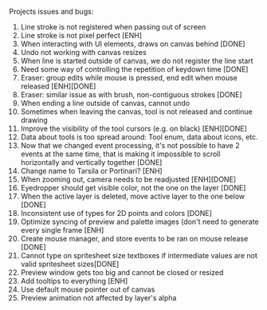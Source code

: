 Projects issues and bugs:

1. Line stroke is not registered when passing out of screen
2. Line stroke is not pixel perfect [ENH]
3. When interacting with UI elements, draws on canvas behind [DONE]
4. Undo not working with canvas resizes
5. When line is started outside of canvas, we do not register the line start
6. Need some way of controlling the repetition of keydown time [DONE]
7. Eraser: group edits while mouse is pressed, end edit when mouse released [ENH][DONE]
8. Eraser: similar issue as with brush, non-contiguous strokes [DONE]
9. When ending a line outside of canvas, cannot undo
10. Sometimes when leaving the canvas, tool is not released and continue drawing
11. Improve the visibility of the tool cursors (e.g. on black) [ENH][DONE]
12. Data about tools is too spread around: Tool enum, data about icons, etc.
13. Now that we changed event processing, it's not possible to have 2 events at the same time, that is making it impossible to scroll horizontally and vertically together [DONE]
14. Change name to Tarsila or Portinari? [ENH]
15. When zooming out, camera needs to be readjusted [ENH][DONE]
16. Eyedropper should get visible color, not the one on the layer [DONE]
17. When the active layer is deleted, move active layer to the one below [DONE]
18. Inconsistent use of types for 2D points and colors [DONE]
19. Optimize syncing of preview and palette images (don't need to generate every single frame [ENH]
20. Create mouse manager, and store events to be ran on mouse release [DONE]
21. Cannot type on spritesheet size textboxes if intermediate values are not valid spritesheet sizes[DONE]
22. Preview window gets too big and cannot be closed or resized
23. Add tooltips to everything [ENH]
24. Use default mouse pointer out of canvas
25. Preview animation not affected by layer's alpha
